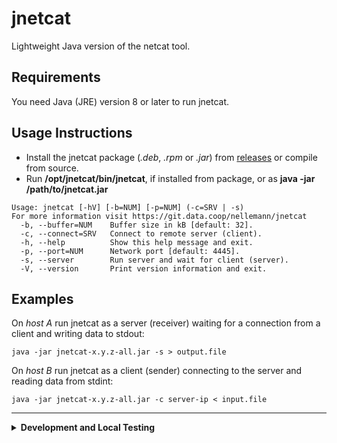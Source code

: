# jnetcat

Lightweight Java version of the netcat tool.

## Requirements

You need Java (JRE) version 8 or later to run jnetcat.

## Usage Instructions

- Install the jnetcat package (*.deb*, *.rpm* or *.jar*) from [releases](https://github.com/mnellemann/jnetcat/releases) or compile from source.
- Run **/opt/jnetcat/bin/jnetcat**, if installed from package, or as **java -jar /path/to/jnetcat.jar**

```shell
Usage: jnetcat [-hV] [-b=NUM] [-p=NUM] (-c=SRV | -s)
For more information visit https://git.data.coop/nellemann/jnetcat
  -b, --buffer=NUM    Buffer size in kB [default: 32].
  -c, --connect=SRV   Connect to remote server (client).
  -h, --help          Show this help message and exit.
  -p, --port=NUM      Network port [default: 4445].
  -s, --server        Run server and wait for client (server).
  -V, --version       Print version information and exit.
```


## Examples

On *host A* run jnetcat as a server (receiver) waiting for a connection from a client and writing data to stdout:

```shell
java -jar jnetcat-x.y.z-all.jar -s > output.file
```

On *host B* run jnetcat as a client (sender) connecting to the server and reading data from stdint:

```shell
java -jar jnetcat-x.y.z-all.jar -c server-ip < input.file
```

-----

<details closed>
  <summary><B>Development and Local Testing</B></summary>

## Development Information

You need Java (JDK) version 8 or later to build jnetcat.


### Build & Test

Use the gradle build tool, which will download all required dependencies:

```shell
./gradlew clean build
```
